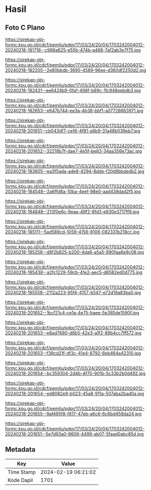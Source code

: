 # Hasil

## Foto C Plano

https://sirekap-obj-formc.kpu.go.id/cdcf/pemilu/pdpr/17/03/24/20/04/1703242004012-20240218-181716--c988a625-e55b-474b-a488-7af2ab3e7f75.jpg

https://sirekap-obj-formc.kpu.go.id/cdcf/pemilu/pdpr/17/03/24/20/04/1703242004012-20240218-182205--2e80bbdb-3695-4589-96ee-d360df2250d2.jpg

https://sirekap-obj-formc.kpu.go.id/cdcf/pemilu/pdpr/17/03/24/20/04/1703242004012-20240218-182431--ee6424b9-0fa1-498f-b89c-1fc948eebdb3.jpg

https://sirekap-obj-formc.kpu.go.id/cdcf/pemilu/pdpr/17/03/24/20/04/1703242004012-20240218-182653--e647b744-ee3a-4b38-bbf1-a07728663971.jpg

https://sirekap-obj-formc.kpu.go.id/cdcf/pemilu/pdpr/17/03/24/20/04/1703242004012-20240218-201651--cb043df7-ce16-4f81-a6b9-31a48b039eb7.jpg

https://sirekap-obj-formc.kpu.go.id/cdcf/pemilu/pdpr/17/03/24/20/04/1703242004012-20240218-201652--32218b7f-dae7-4e5f-be83-34aa356e73ac.jpg

https://sirekap-obj-formc.kpu.go.id/cdcf/pemilu/pdpr/17/03/24/20/04/1703242004012-20240218-183605--ea3f5ada-ade8-4294-8dde-f20d9bbdedb2.jpg

https://sirekap-obj-formc.kpu.go.id/cdcf/pemilu/pdpr/17/03/24/20/04/1703242004012-20240218-184548--2a6ffd8a-10ba-4eef-98e0-aad438dad2f5.jpg

https://sirekap-obj-formc.kpu.go.id/cdcf/pemilu/pdpr/17/03/24/20/04/1703242004012-20240218-184848--213f0e6c-9eaa-49f2-8fd3-e830e3717ff9.jpg

https://sirekap-obj-formc.kpu.go.id/cdcf/pemilu/pdpr/17/03/24/20/04/1703242004012-20240218-185111--5ad589cd-1059-4156-8106-082331b218cc.jpg

https://sirekap-obj-formc.kpu.go.id/cdcf/pemilu/pdpr/17/03/24/20/04/1703242004012-20240218-185256--d8f2b825-b200-4da6-a5a5-890faa6e9c08.jpg

https://sirekap-obj-formc.kpu.go.id/cdcf/pemilu/pdpr/17/03/24/20/04/1703242004012-20240218-185438--a2fc1229-59cb-41e2-aec5-d6582ed0d775.jpg

https://sirekap-obj-formc.kpu.go.id/cdcf/pemilu/pdpr/17/03/24/20/04/1703242004012-20240218-185558--2112a223-95f4-4157-b547-e72d19a83ba0.jpg

https://sirekap-obj-formc.kpu.go.id/cdcf/pemilu/pdpr/17/03/24/20/04/1703242004012-20240218-201652--1bcf21c4-ce1a-4e75-baee-5e385de1590f.jpg

https://sirekap-obj-formc.kpu.go.id/cdcf/pemilu/pdpr/17/03/24/20/04/1703242004012-20240218-201653--e8ad7680-d6b5-42e3-a1f2-89b4cc7ff572.jpg

https://sirekap-obj-formc.kpu.go.id/cdcf/pemilu/pdpr/17/03/24/20/04/1703242004012-20240218-201653--f39cd21f-df3c-41e4-8792-8eb464a42310.jpg

https://sirekap-obj-formc.kpu.go.id/cdcf/pemilu/pdpr/17/03/24/20/04/1703242004012-20240218-201654--bc359304-2d4b-4f70-901b-5c33b2b0d492.jpg

https://sirekap-obj-formc.kpu.go.id/cdcf/pemilu/pdpr/17/03/24/20/04/1703242004012-20240218-201654--ed8082e9-b023-45a8-911a-507aba2bad0a.jpg

https://sirekap-obj-formc.kpu.go.id/cdcf/pemilu/pdpr/17/03/24/20/04/1703242004012-20240218-201655--9af495f8-f817-47eb-a6c6-6c6bd458da24.jpg

https://sirekap-obj-formc.kpu.go.id/cdcf/pemilu/pdpr/17/03/24/20/04/1703242004012-20240218-201651--5e7d93a0-8606-4499-ab07-5faad0abc85d.jpg


## Metadata

| Key        | Value               |
| ---------- | ------------------- |
| Time Stamp | 2024-02-19 06:21:02 |
| Kode Dapil | 1701                |



